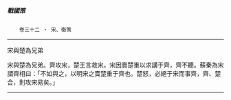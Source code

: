 

##### 戰國策
　　`卷三十二 ‧ 宋、衞策`

* * *

宋與楚為兄弟

宋與楚為兄弟。齊攻宋，楚王言救宋。宋因賣楚重以求講于齊，齊不聽。蘇秦為宋謂齊相曰：「不如與之，以明宋之賣楚重于齊也。楚怒，必絕于宋而事齊，齊、楚合，則攻宋易矣。」

* * *


